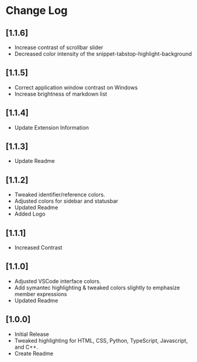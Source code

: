# Change Log

## [1.1.6]
- Increase contrast of scrollbar slider
- Decreased color intensity of the snippet-tabstop-highlight-background

## [1.1.5]
- Correct application window contrast on Windows
- Increase brightness of markdown list 

## [1.1.4]
- Update Extension Information

## [1.1.3]
- Update Readme

## [1.1.2]
- Tweaked identifier/reference colors. 
- Adjusted colors for sidebar and statusbar
- Updated Readme
- Added Logo

## [1.1.1]
- Increased Contrast

## [1.1.0]
- Adjusted VSCode interface colors. 
- Add symantec highlighting & tweaked colors slightly
 to emphasize member expressions
- Updated Readme

## [1.0.0]
- Initial Release
- Tweaked highlighting for HTML, CSS, Python, TypeScript, Javascript, and C++. 
- Create Readme







